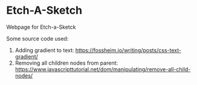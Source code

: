 # Etch-A-Sketch
Webpage for Etch-a-Sketck

Some source code used:
1) Adding gradient to text: https://fossheim.io/writing/posts/css-text-gradient/
2) Removing all children nodes from parent: https://www.javascripttutorial.net/dom/manipulating/remove-all-child-nodes/
